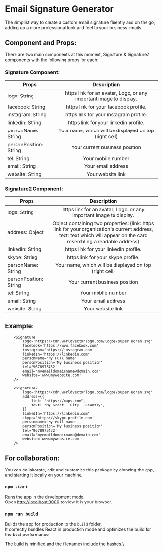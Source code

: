 # Email Signature Generator

The simplist way to create a custom email signature fluently and on the go, adding up a more professional look and feel to your business emails.

## Component and Props:

There are two main components at this moment, Signature & Signature2 components with the following props for each:

### Signature Component:

| Props                  |                            Description                             |
| ---------------------- | :----------------------------------------------------------------: |
| logo: String           | https link for an avatar, Logo, or any important image to display. |
| facebook: String       |               https link for your facebook profile.                |
| instagram: String      |               https link for your instagram profile.               |
| linkedin: String       |               https link for your linkedin profile.                |
| personName: String     |       Your name, which will be displayed on top (right cell)       |
| personPosition: String |                   Your current business position                   |
| tel: String            |                         Your mobile number                         |
| email: String          |                         Your email address                         |
| website: String        |                         Your website link                          |

### Signature2 Component:

| Props                  |                                                                             Description                                                                              |
| ---------------------- | :------------------------------------------------------------------------------------------------------------------------------------------------------------------: |
| logo: String           |                                                  https link for an avatar, Logo, or any important image to display.                                                  |
| address: Object        | Object containing two properties: {link: https link for your organization's current address, text: text which will appear on the card resembling a readable address} |
| linkedin: String       |                                                                https link for your linkedin profile.                                                                 |
| skype: String          |                                                                  https link for your skype profile.                                                                  |
| personName: String     |                                                        Your name, which will be displayed on top (right cell)                                                        |
| personPosition: String |                                                                    Your current business position                                                                    |
| tel: String            |                                                                          Your mobile number                                                                          |
| email: String          |                                                                          Your email address                                                                          |
| website: String        |                                                                          Your website link                                                                           |

## Example:

```
	<Signature
		logo='https://cdn.worldvectorlogo.com/logos/super-ecran.svg'
		facebook='https://www.facebook.com'
		instagram='https://instagram.com'
		linkedIn='https://linkedin.com'
		personName='My Full name'
		personPosition='My business position'
		tel='9678975432'
		email='myemaildomainname@domain.com'
		website='www.mywebsite.com'
	/>

	<Signature2
		logo='https://cdn.worldvectorlogo.com/logos/super-ecran.svg'
		address={{
			link: "https://maps.com",
			text: "My Sreet - City - Country",
		}}
		linkedIn='https://linkedin.com'
		skype='https://skype-profile.com'
		personName='My Full name'
		personPosition='My business position'
		tel='9678975432'
		email='myemaildomainname@domain.com'
		website='www.mywebsite.com'
	/>
```

## For collaboration:

You can collaborate, edit and customize this package by clonning the app, and starting it locally on your machine.

### `npm start`

Runs the app in the development mode.\
Open [http://localhost:3000](http://localhost:3000) to view it in your browser.

### `npm run build`

Builds the app for production to the `build` folder.\
It correctly bundles React in production mode and optimizes the build for the best performance.

The build is minified and the filenames include the hashes.\
